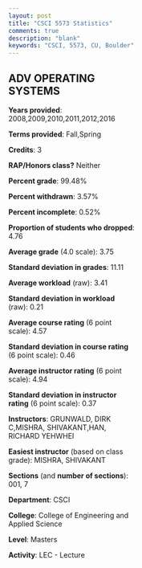 ```yaml
---
layout: post
title: "CSCI 5573 Statistics"
comments: true
description: "blank"
keywords: "CSCI, 5573, CU, Boulder"
--- 
```

<head>
<script src="https://ajax.googleapis.com/ajax/libs/jquery/2.1.3/jquery.min.js"></script>
<script src="https://dl.dropboxusercontent.com/s/pc42nxpaw1ea4o9/highcharts.js?dl=0"></script>
<!-- <script src="../assets/js/highcharts.js"></script> -->
<style type="text/css">@font-face {
	font-family: "Bebas Neue";
	src: url(https://www.filehosting.org/file/details/544349/BebasNeue%20Regular.otf) format("opentype");
	}
	h1.Bebas { 
		font-family: "Bebas Neue", Verdana, Tahoma;
	}
</style>
</head>
<body>
	<div id="container" style="float: right; width: 45%; height: 88%; margin-left: 2.5%; margin-right: 2.5%;"></div>
	<script language="JavaScript">
		$(document).ready(function() {
		var chart = {type: 'column'};
		var title = {text: 'Grade Distribution'};
		var xAxis = {categories: ['A','B','C','D','F'],crosshair: true};
		var yAxis = {min: 0,title: {text: 'Percentage'}};
		var tooltip = {headerFormat: '<center><b><span style="font-size:20px">{point.key}</span></b></center>',
		               pointFormat: '<td style="padding:0"><b>{point.y:.1f}%</b></td>',
		               footerFormat: '</table>',shared: true,useHTML: true};
		var plotOptions = {column: {pointPadding: 0.0,borderWidth: 0}};  
		var credits = {enabled: false};var series= [{name: 'Percent',data: [84.03,14.29,0.84,0.0,0.84,]}];
		var json = {};
		json.chart = chart;
		json.title = title;
		json.tooltip = tooltip;
		json.xAxis = xAxis;
		json.yAxis = yAxis;  
		json.series = series;
		json.plotOptions = plotOptions;  
		json.credits = credits;
		$('#container').highcharts(json);
	});
	</script>
</body>
			   
## ADV OPERATING SYSTEMS

**Years provided**: 2008,2009,2010,2011,2012,2016

**Terms provided**: Fall,Spring

**Credits**: 3

**RAP/Honors class?** Neither

**Percent grade**: 99.48%

**Percent withdrawn**: 3.57%

**Percent incomplete**: 0.52%

**Proportion of students who dropped**: 4.76

**Average grade** (4.0 scale): 3.75

**Standard deviation in grades**: 11.11

**Average workload** (raw): 3.41

**Standard deviation in workload** (raw): 0.21

**Average course rating** (6 point scale): 4.57

**Standard deviation in course rating** (6 point scale): 0.46

**Average instructor rating** (6 point scale): 4.94

**Standard deviation in instructor rating** (6 point scale): 0.37

**Instructors**: GRUNWALD, DIRK C,MISHRA, SHIVAKANT,HAN, RICHARD YEHWHEI

**Easiest instructor** (based on class grade): MISHRA, SHIVAKANT

**Sections** (and **number of sections**): 001, 7

**Department**: CSCI

**College**: College of Engineering and Applied Science

**Level**: Masters

**Activity**: LEC - Lecture